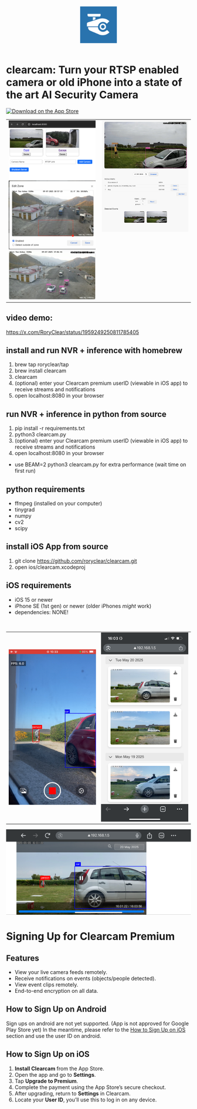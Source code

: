 <img src="images/logo.png" alt="logo" width="100" style="display: block; margin: 0 auto;" /><br/>
# clearcam: Turn your RTSP enabled camera or old iPhone into a state of the art AI Security Camera

[![Download on the App Store](https://developer.apple.com/assets/elements/badges/download-on-the-app-store.svg)](https://apps.apple.com/gb/app/clearcam/id6743237694)

<table align="center" cellspacing="0" cellpadding="0" style="border-collapse: collapse;">
  <tr valign="top">
    <td style="padding-right: 10px;">
      <img src="images/server.PNG" alt="Server" width="400" /><br/>
      <img src="images/kg1.jpg" alt="KG1" width="400" /><br/>
      <img src="images/kg2.jpg" alt="KG2" width="400" />
    </td>
    <td>
      <img src="images/front.PNG" alt="Front" width="400" />
    </td>
  </tr>
</table>


## video demo:
https://x.com/RoryClear/status/1959249250811785405

## install and run NVR + inference with homebrew
1. brew tap roryclear/tap
2. brew install clearcam
3. clearcam
4. (optional) enter your Clearcam premium userID (viewable in iOS app) to receive streams and notifications
5. open localhost:8080 in your browser

## run NVR + inference in python from source
1. pip install -r requirements.txt
2. python3 clearcam.py
3. (optional) enter your Clearcam premium userID (viewable in iOS app) to receive streams and notifications
4. open localhost:8080 in your browser
- use BEAM=2 python3 clearcam.py for extra performance (wait time on first run)

## python requirements
- ffmpeg (installed on your computer)
- tinygrad
- numpy
- cv2
- scipy

## install iOS App from source
1. git clone https://github.com/roryclear/clearcam.git
2. open ios/clearcam.xcodeproj

## iOS requirements
- iOS 15 or newer
- iPhone SE (1st gen) or newer (older iPhones *might* work)
- dependencies: NONE!

</br>
<table>
  <tr>
    <td><img src="images/recording.PNG" alt="Screenshot" width="300"/></td>
    <td><img src="images/browser_events.PNG" alt="Screenshot" width="300"/></td>
  </tr>
</table>
<img src="images/browser_playback.PNG" alt="Screenshot"/>

# Signing Up for Clearcam Premium

## Features
- View your live camera feeds remotely.
- Receive notifications on events (objects/people detected).
- View event clips remotely.
- End-to-end encryption on all data.

## How to Sign Up on Android

Sign ups on android are not yet supported. (App is not approved for Google Play Store yet)
In the meantime, please refer to the [How to Sign Up on iOS](#how-to-sign-up-on-ios) section and use the user ID on android.

## How to Sign Up on iOS

1. **Install Clearcam** from the App Store.
2. Open the app and go to **Settings**.
3. Tap **Upgrade to Premium**.
4. Complete the payment using the App Store’s secure checkout.
5. After upgrading, return to **Settings** in Clearcam.
6. Locate your **User ID**, you’ll use this to log in on any device.
